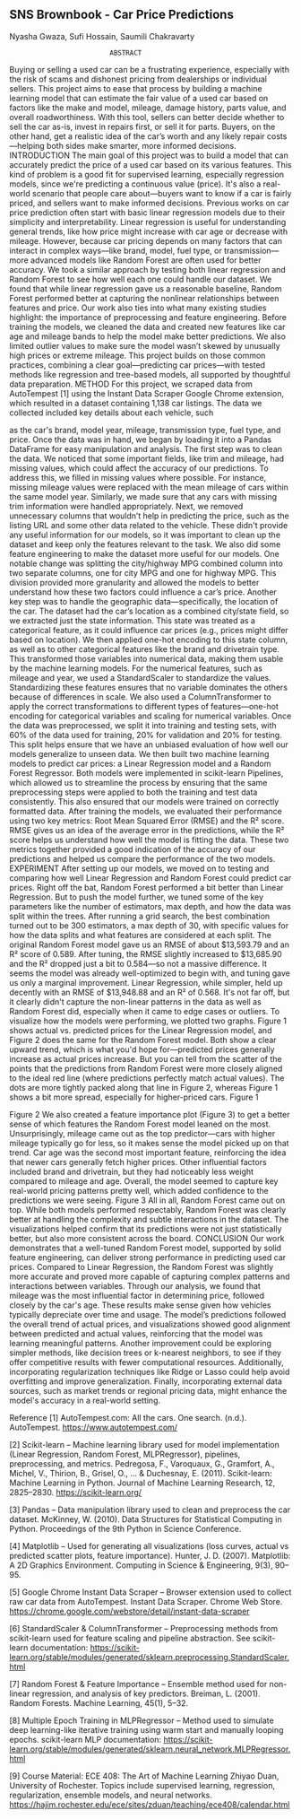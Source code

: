## SNS Brownbook - Car Price Predictions

Nyasha Gwaza, Sufi Hossain, Saumili Chakravarty


                             ABSTRACT
Buying or selling a used car can be a frustrating experience, especially with the risk of scams and dishonest pricing from dealerships or individual sellers. This project aims to ease that process by building a machine learning model that can estimate the fair value of a used car based on factors like the make and model, mileage, damage history, parts value, and overall roadworthiness. With this tool, sellers can better decide whether to sell the car as-is, invest in repairs first, or sell it for parts. Buyers, on the other hand, get a realistic idea of the car’s worth and any likely repair costs—helping both sides make smarter, more informed decisions.
                          INTRODUCTION 
The main goal of this project was to build a model that can accurately predict the price of a used car based on its various features. This kind of problem is a good fit for supervised learning, especially regression models, since we're predicting a continuous value (price). It's also a real-world scenario that people care about—buyers want to know if a car is fairly priced, and sellers want to make informed decisions.
Previous works on car price prediction often start with basic linear regression models due to their simplicity and interpretability. Linear regression is useful for understanding general trends, like how price might increase with car age or decrease with mileage. However, because car pricing depends on many factors that can interact in complex ways—like brand, model, fuel type, or transmission—more advanced models like Random Forest are often used for better accuracy.
We took a similar approach by testing both linear regression and Random Forest to see how well each one could handle our dataset. We found that while linear regression gave us a reasonable baseline, Random Forest performed better at capturing the nonlinear relationships between features and price. Our work also ties into what many existing studies highlight: the importance of preprocessing and feature engineering. Before training the models, we cleaned the data and created new features like car age and mileage bands to help the model make better predictions. We also limited outlier values to make sure the model wasn’t skewed by unusually high prices or extreme mileage.
This project builds on those common practices, combining a clear goal—predicting car prices—with tested methods like regression and tree-based models, all supported by thoughtful data preparation.
                               METHOD
For this project, we scraped data from AutoTempest [1] using the Instant Data Scraper Google Chrome extension, which resulted in a dataset containing 1,138 car listings. The data we collected included key details about each vehicle, such 

as the car's brand, model year, mileage, transmission type, fuel type, and price. Once the data was in hand, we began by loading it into a Pandas DataFrame for easy manipulation and analysis.
The first step was to clean the data. We noticed that some important fields, like trim and mileage, had missing values, which could affect the accuracy of our predictions. To address this, we filled in missing values where possible. For instance, missing mileage values were replaced with the mean mileage of cars within the same model year. Similarly, we made sure that any cars with missing trim information were handled appropriately. Next, we removed unnecessary columns that wouldn’t help in predicting the price, such as the listing URL and some other data related to the vehicle. These didn't provide any useful information for our models, so it was important to clean up the dataset and keep only the features relevant to the task.
We also did some feature engineering to make the dataset more useful for our models. One notable change was splitting the city/highway MPG combined column into two separate columns, one for city MPG and one for highway MPG. This division provided more granularity and allowed the models to better understand how these two factors could influence a car’s price.
Another key step was to handle the geographic data—specifically, the location of the car. The dataset had the car’s location as a combined city/state field, so we extracted just the state information. This state was treated as a categorical feature, as it could influence car prices (e.g., prices might differ based on location). We then applied one-hot encoding to this state column, as well as to other categorical features like the brand and drivetrain type. This transformed those variables into numerical data, making them usable by the machine learning models.
For the numerical features, such as mileage and year, we used a StandardScaler to standardize the values. Standardizing these features ensures that no variable dominates the others because of differences in scale. We also used a ColumnTransformer to apply the correct transformations to different types of features—one-hot encoding for categorical variables and scaling for numerical variables.
Once the data was preprocessed, we split it into training and testing sets, with 60% of the data used for training, 20% for validation and 20% for testing. This split helps ensure that we have an unbiased evaluation of how well our models generalize to unseen data. We then built two machine learning models to predict car prices: a Linear Regression model and a Random Forest Regressor. Both models were implemented in scikit-learn Pipelines, which allowed us to streamline the process by ensuring that the same preprocessing steps were applied to both the training and test data consistently. This also ensured that our models were trained on correctly formatted data.
After training the models, we evaluated their performance using two key metrics: Root Mean Squared Error (RMSE) and the R² score. RMSE gives us an idea of the average error in the predictions, while the R² score helps us understand how well the model is fitting the data. These two metrics together provided a good indication of the accuracy of our predictions and helped us compare the performance of the two models.
                          EXPERIMENT
After setting up our models, we moved on to testing and comparing how well Linear Regression and Random Forest could predict car prices. Right off the bat, Random Forest performed a bit better than Linear Regression. But to push the model further, we tuned some of the key parameters like the number of estimators, max depth, and how the data was split within the trees. After running a grid search, the best combination turned out to be 300 estimators, a max depth of 30, with specific values for how the data splits and what features are considered at each split.
The original Random Forest model gave us an RMSE of about $13,593.79 and an R² score of 0.589. After tuning, the RMSE slightly increased to $13,685.90 and the R² dropped just a bit to 0.584—so not a massive difference. It seems the model was already well-optimized to begin with, and tuning gave us only a marginal improvement.
Linear Regression, while simpler, held up decently with an RMSE of $13,948.88 and an R² of 0.568. It's not far off, but it clearly didn't capture the non-linear patterns in the data as well as Random Forest did, especially when it came to edge cases or outliers.
To visualize how the models were performing, we plotted two graphs. Figure 1 shows actual vs. predicted prices for the Linear Regression model, and Figure 2 does the same for the Random Forest model. Both show a clear upward trend, which is what you'd hope for—predicted prices generally increase as actual prices increase. But you can tell from the scatter of the points that the predictions from Random Forest were more closely aligned to the ideal red line (where predictions perfectly match actual values). The dots are more tightly packed along that line in Figure 2, whereas Figure 1 shows a bit more spread, especially for higher-priced cars.
Figure 1

Figure 2
We also created a feature importance plot (Figure 3) to get a better sense of which features the Random Forest model leaned on the most. Unsurprisingly, mileage came out as the top predictor—cars with higher mileage typically go for less, so it makes sense the model picked up on that trend. Car age was the second most important feature, reinforcing the idea that newer cars generally fetch higher prices. Other influential factors included brand and drivetrain, but they had noticeably less weight compared to mileage and age. Overall, the model seemed to capture key real-world pricing patterns pretty well, which added confidence to the predictions we were seeing.
Figure 3
All in all, Random Forest came out on top. While both models performed respectably, Random Forest was clearly better at handling the complexity and subtle interactions in the dataset. The visualizations helped confirm that its predictions were not just statistically better, but also more consistent across the board.
                        CONCLUSION
Our work demonstrates that a well-tuned Random Forest model, supported by solid feature engineering, can deliver strong performance in predicting used car prices. Compared to Linear Regression, the Random Forest was slightly more accurate and proved more capable of capturing complex patterns and interactions between variables.
Through our analysis, we found that mileage was the most influential factor in determining price, followed closely by the car's age. These results make sense given how vehicles typically depreciate over time and usage. The model’s predictions followed the overall trend of actual prices, and visualizations showed good alignment between predicted and actual values, reinforcing that the model was learning meaningful patterns.
Another improvement could be exploring simpler methods, like decision trees or k-nearest neighbors, to see if they offer competitive results with fewer computational resources. Additionally, incorporating regularization techniques like Ridge or Lasso could help avoid overfitting and improve generalization. Finally, incorporating external data sources, such as market trends or regional pricing data, might enhance the model's accuracy in a real-world setting.



Reference
[1] AutoTempest.com: All the cars. One search. (n.d.). AutoTempest. https://www.autotempest.com/

[2] Scikit-learn – Machine learning library used for model implementation (Linear Regression, Random Forest, MLPRegressor), pipelines, preprocessing, and metrics.
Pedregosa, F., Varoquaux, G., Gramfort, A., Michel, V., Thirion, B., Grisel, O., ... & Duchesnay, E. (2011). Scikit-learn: Machine Learning in Python. Journal of Machine Learning Research, 12, 2825–2830.
https://scikit-learn.org/ 

[3] Pandas – Data manipulation library used to clean and preprocess the car dataset.
McKinney, W. (2010). Data Structures for Statistical Computing in Python. Proceedings of the 9th Python in Science Conference.

[4] Matplotlib – Used for generating all visualizations (loss curves, actual vs predicted scatter plots, feature importance).
Hunter, J. D. (2007). Matplotlib: A 2D Graphics Environment. Computing in Science & Engineering, 9(3), 90–95.

[5] Google Chrome Instant Data Scraper – Browser extension used to collect raw car data from AutoTempest.
Instant Data Scraper. Chrome Web Store. https://chrome.google.com/webstore/detail/instant-data-scraper 

[6] StandardScaler & ColumnTransformer – Preprocessing methods from scikit-learn used for feature scaling and pipeline abstraction.
See scikit-learn documentation: https://scikit-learn.org/stable/modules/generated/sklearn.preprocessing.StandardScaler.html 

[7] Random Forest & Feature Importance – Ensemble method used for non-linear regression, and analysis of key predictors.
Breiman, L. (2001). Random Forests. Machine Learning, 45(1), 5–32.

[8] Multiple Epoch Training in MLPRegressor – Method used to simulate deep learning-like iterative training using warm start and manually looping epochs.
scikit-learn MLP documentation: https://scikit-learn.org/stable/modules/generated/sklearn.neural_network.MLPRegressor.html 

[9] Course Material: ECE 408: The Art of Machine Learning
Zhiyao Duan, University of Rochester. Topics include supervised learning, regression, regularization, ensemble models, and neural networks.
https://hajim.rochester.edu/ece/sites/zduan/teaching/ece408/calendar.html 
